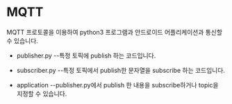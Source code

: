 # MQTT
MQTT 프로토콜을 이용하여 python3 프로그램과 안드로이드 어플리케이션과 통신할 수 있습니다.


- publisher.py
  --특정 토픽에 publish 하는 코드입니다.
  
- subscriber.py
  --특정 토픽에서 publish한 문자열을 subscribe 하는 코드입니다.
  
 
- application
  --publisher.py에서 publish 한 내용을 subscribe하거나 topic을 지정할 수 있습니다.

